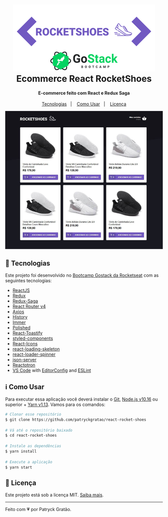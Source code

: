 <h1 align="center">
    <img alt="React Rocket Shoes" src=".github/logo.png" />
    <br>
    Ecommerce React RocketShoes
</h1>

<h4 align="center">
  E-commerce feito com React e Redux Saga
</h4>

<p align="center">
  <a href="#rocket-tecnologias">Tecnologias</a>&nbsp;&nbsp;&nbsp;|&nbsp;&nbsp;&nbsp;
  <a href="#information_source-como-usar">Como Usar</a>&nbsp;&nbsp;&nbsp;|&nbsp;&nbsp;&nbsp;
  <a href="#memo-licença">Licença</a>
</p>

![App Screenshot](.github/rocketshoes.jfif)

## :rocket: Tecnologias

Este projeto foi desenvolvido no [Bootcamp Gostack da Rocketseat](https://rocketseat.com.br/bootcamp) com as seguintes tecnologias:

-  [ReactJS](https://reactjs.org/)
-  [Redux](https://redux.js.org/)
-  [Redux-Saga](https://redux-saga.js.org/)
-  [React Router v4](https://github.com/ReactTraining/react-router)
-  [Axios](https://github.com/axios/axios)
-  [History](https://www.npmjs.com/package/history)
-  [Immer](https://github.com/immerjs/immer)
-  [Polished](https://polished.js.org/)
-  [React-Toastify](https://fkhadra.github.io/react-toastify/)
-  [styled-components](https://www.styled-components.com/)
-  [React-Icons](https://react-icons.netlify.com/)
-  [react-loading-skeleton](https://github.com/dvtng/react-loading-skeleton)
-  [react-loader-spinner](https://github.com/mhnpd/react-loader-spinner)
-  [json-server](https://github.com/typicode/json-server)
-  [Reactotron](https://infinite.red/reactotron)
-  [VS Code][vc] with [EditorConfig][vceditconfig] and [ESLint][vceslint]

## :information_source: Como Usar

Para executar essa aplicação você deverá instalar o [Git](https://git-scm.com), [Node.js v10.16][nodejs] ou superior + [Yarn v1.13][yarn]. Vamos para os comandos:

```bash
# Clonar esse repositório
$ git clone https://github.com/patryckgratao/react-rocket-shoes

# Vá até o repositório baixado
$ cd react-rocket-shoes

# Instale as dependências
$ yarn install

# Execute a aplicação
$ yarn start
```

## :memo: Licença
Este projeto está sob a licença MIT. [Saiba mais](https://github.com/patryckgratao/react-rocket-shoes/blob/master/LICENSE).

---

Feito com :heartpulse: por Patryck Gratão.

[nodejs]: https://nodejs.org/
[yarn]: https://yarnpkg.com/
[vc]: https://code.visualstudio.com/
[vceditconfig]: https://marketplace.visualstudio.com/items?itemName=EditorConfig.EditorConfig
[vceslint]: https://marketplace.visualstudio.com/items?itemName=dbaeumer.vscode-eslint
